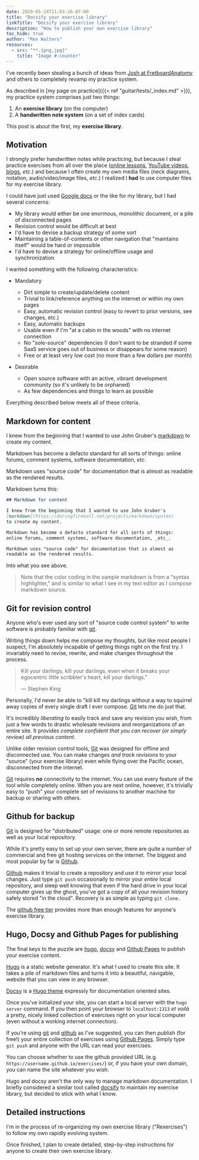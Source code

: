 ```yaml
---
date: 2020-05-24T11:03:26-07:00
title: "Docsify your exercise library"
linkTitle: "Docsify your exercise library"
description: "How to publish your own exercise library"
toc_hide: true
author: "Rex Walters"
resources:
  - src: "**.{png,jpg}"
    title: "Image #:counter"
---
```


I've recently been stealing a bunch of ideas from [Josh at
FretboardAnatomy](https://fretboardanatomy.com) and others to completely revamp
my practice system.

As described in [my page on practice]({{< ref "guitar/tests/_index.md" >}}), my
practice system comprises just two things:

1. An **exercise library** (on the computer)
2. A **handwritten note system** (on a set of index cards)

This post is about the first, my **exercise library**.

## Motivation

I strongly prefer handwritten notes while practicing, but because I steal
practice exercises from all over the place ([online
lessons](https://fretboardanatomy.com), [YouTube
videos](https://www.youtube.com/watch?v=HiUOSahhTCI),
[blogs](https://www.justinguitar.com/), _etc_.) and because I often create my
own media files (neck diagrams, notation, audio/video/image files, _etc_.) I
realized I **had** to use computer files for my exercise library.

I could have just used [Google docs](https://www.google.com/docs/about/) or the like 
for my library, but I had several concerns:

* My library would either be one enormous, monolithic document, or a pile of
  disconnected pages
* Revision control would be difficult at best
* I'd have to devise a backup strategy of some sort
* Maintaining a table-of-contents or other navigation that "maintains itself"
  would be hard or impossible
* I'd have to devise a strategy for online/offline usage and synchronization

I wanted something with the following characteristics:

* Mandatory

  * Dirt simple to create/update/delete content
  * Trivial to link/reference anything on the internet or within my own pages
  * Easy, automatic revision control (easy to revert to prior versions, see
    changes, etc.)
  * Easy, automatic backups
  * Usable even if I'm "at a cabin in the woods" with no internet connection
  * No "sole-source" dependencies (I don't want to be stranded if some SaaS
    service goes out of business or disappears for some reason)
  * Free or at least very low cost (no more than a few dollars per month)

* Desirable

  * Open source software with an active, vibrant development community
    (so it's unlikely to be orphaned)
  * As few dependencies and things to learn as possible

Everything described below meets all of these criteria.

## Markdown for content

I knew from the beginning that I wanted to use John Gruber's
[markdown](https://daringfireball.net/projects/markdown/syntax) to create my
content.

Markdown has become a defacto standard for all sorts of things: online forums,
comment systems, software documentation, _etc_.

Markdown uses "source code" for documentation that is almost as readable as the
rendered results.

Markdown turns this:

```markdown
## Markdown for content

I knew from the beginning that I wanted to use John Gruber's
[markdown](https://daringfireball.net/projects/markdown/syntax)
to create my content.

Markdown has become a defacto standard for all sorts of things:
online forums, comment systems, software documentation, _etc_.

Markdown uses "source code" for documentation that is almost as 
readable as the rendered results.
```

Into what you see above. 

> Note that the color coding in the sample markdown is from a "syntax highlighter," and is
> similar to what I see in my text editor as I compose markdown source.

## Git for revision control

Anyone who's ever used any sort of "source code control system" to write
software is probably familiar with [git](https://git-scm.com).

Writing things down helps me compose my thoughts, but like most people I
suspect, I'm absolutely incapable of getting things right on the first try. I
invariably need to revise, rewrite, and make changes throughout the process.

> Kill your darlings, kill your darlings, even when it breaks your egocentric little scribbler's heart, kill your darlings.”
>
> &mdash; Stephen King

Personally, I'd never be able to "kill kill my darlings without a way to
squirrel away copies of every single draft I ever compose.
[Git](https://git-scm.com) lets me do just that.

It's incredibly _liberating_ to easily track and save any revision you wish,
from just a few words to drastic wholesale revisions and reorganizations of an
entire site. It provides _complete confident that you can recover (or simply
review) all previous content_.

Unlike older revision control tools, [Git](https://git-scm.com) was designed for
offline and disconnected use. You can make changes _and track revisions_ to your
"source" (your exercise library) even while flying over the Pacific ocean,
disconnected from the internet.

[Git](https://git-scm.com) requires **no** connectivity to the internet. You can
use every feature of the tool while completely online. When you are next online,
however, it's trivially easy to "push" your complete set of revisions to another
machine for backup or sharing with others.

## Github for backup

[Git](https://git-scm.com) is designed for "distributed" usage: one or more
remote repositories as well as your local repository.

While it's pretty easy to set up your own server, there are quite a number of
commercial and free git hosting services on the internet. The biggest and most
popular by far is [Github](https://github.com).

[Github](https://github.com) makes it trivial to create a repository and use it
to mirror your local changes. Just type `git push` occasionally to mirror your
_entire_ local repository, and sleep well knowing that even if the hard drive in
your local computer gives up the ghost, you've got a copy of all your revision
history safely stored "in the cloud". Recovery is as simple as typing `git
clone.`

The [github free tier](https://github.com/pricing#feature-comparison) provides
more than enough features for anyone's exercise library.

## Hugo, Docsy and Github Pages for publishing

The final keys to the puzzle are [hugo](https://gohugo.io), [docsy](https://docsy.dev) and
[Github Pages](https://pages.github.com) to publish your exercise content.

[Hugo](https://gohugo.io) is a static website generator. It's what I used to
create this site. It takes a pile of markdown files and turns it into a
beautiful, navigable, website that you can view in any browser.

[Docsy](https://docsy.dev) is a [Hugo theme](https://themes.gohugo.io) expressly
for documentation oriented sites.

Once you've initialized your site, you can start a local server with the `hugo
server` command. If you then point your browser to `localhost:1313` _et voilà_ a
pretty, nicely linked collection of exercises right on your local computer (even
without a working internet connection).

If you're using [git](https://git-scm.com) and
[github](https://github.com/pricing#feature-comparison) as I've suggested, you
can then publish (for free!) your entire collection of exercises using [Github
Pages](https://pages.github.com). Simply type `git push` and anyone with the URL
can read your exercises.

You can choose whether to use the github provided URL (e.g.
`https://username.github.io/exercises/`) or, if you have your own domain, you
can name the site whatever you wish.

Hugo and docsy aren't the only way to manage markdown documentation. I briefly
considered a similar tool called [docsify](https://docsify.js.net) to maintain
my exercise library, but decided to stick with what I know.

## Detailed instructions

I'm in the process of re-organizing my own exercise library ("Rexercises") to
follow my own rapidly evolving system.

Once finished, I plan to create detailed, step-by-step instructions for anyone
to create their own exercise library.